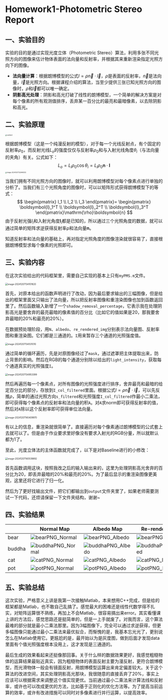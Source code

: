 # Homework1-Photometric Stereo Report

## 一、实验目的

实验的目的是通过实现光度立体（Photometric Stereo）算法，利用多张不同光照方向的图像来估计物体表面的法向量和反射率，并根据其来重新渲染指定光照方向下的图像。

- **法向量计算**：根据朗博模型的公式$I=\rho\overrightarrow{n}\cdot\overrightarrow{l}$，$\rho$是表面的反射率，$\overrightarrow{n}$是法向量，$\overrightarrow{l}$是光照方向。根据课程介绍的算法，当至少提供三张已知光照方向的图像时，$\rho$和$\overrightarrow{l}$都可以唯一确定。
- **阴影高光处理**：阴影和高光打破了线性的朗博模型，一个简单的解决方案是对每个像素的所有观测值排序，丢弃某一百分比的最亮和最暗像素，以去除阴影和高光。



## 二、实验原理

<img src="https://pub-70fb49a5419e4021a1be66effc7bcf9e.r2.dev/2024/12/0dade61b941065d1325153ebd11cd867.png" alt="Lambert" style="zoom: 33%;" />

根据朗博模型（这是一个纯漫反射的模型），对于每一个光线反射点，有个固定的反射率$\rho_0$，而反射光线$L_o$的强度仅仅与反射率$\rho_0$和与入射光线角度$\theta_i$（与法向量的夹角）有关。公式如下：
$$
L_o=L_i\rho_0\cos\theta_i=L_i\rho_0\boldsymbol{n}\cdot\boldsymbol{l}
$$
<img src="https://pub-70fb49a5419e4021a1be66effc7bcf9e.r2.dev/2024/12/a0fd7c0140bfcafeb008f056358914a7.png" alt="image-20241207132846933" style="zoom: 33%;" />

当我们拥有不同光照方向的图像时，就可以利用朗博模型对每个像素点进行单独的分析了。当我们有三个光照角度的图像时，可以以矩阵形式获得朗博模型下的等式：
$$
\begin{pmatrix}
I_1 \\
I_2 \\
I_3
\end{pmatrix}=
\begin{pmatrix}
\boldsymbol{l}_1^T \\
\boldsymbol{l}_2^T \\
\boldsymbol{l}_3^T
\end{pmatrix}\mathrm{\rho}\boldsymbol{n}
$$
由于反射光强$I_i$和入射光角度$\boldsymbol{l}_i$都是已知的，所以通过三个光照角度的数据，就可以通过简单的矩阵求逆获得反射率$\mathrm{\rho}$和法向量$\boldsymbol{n}$。

知道反射率和法向量的基础上，再对指定光照角度的图像渲染就很容易了，直接根据朗博模型求每个像素的光照即可。



## 三、实验内容

在这次实验给出的代码框架里，需要自己实现的基本上只有`myPMS.m`文件。

<img src="https://pub-70fb49a5419e4021a1be66effc7bcf9e.r2.dev/2024/12/53166fad82ee50e249ecc6a5f518cde9.png" alt="image-20241207134101820" style="zoom:50%;" />

首先，对原本给出的函数声明进行了改动，因为最后要求输出的三幅图像，但是给出的框架里面又只输出了法向量，所以把反射率图像和重渲染图像也加到函数返回里了。然后函数输入新增了一个`shadow_removal_percentage`，它表示我在处理阴影高光是要舍弃的最亮最暗的像素值的百分比（比如它的值如果是20，那我要舍弃最暗的20%和最亮的20%）。

在数据预处理阶段，用`N`、`albedo`、`re_rendered_img`分别表示法向量图、反射率图和重渲染图。它们都是三通道的。`I`用来暂存三个通道的光照强度值。

<img src="https://pub-70fb49a5419e4021a1be66effc7bcf9e.r2.dev/2024/12/1d0863310ac9b5c8a1ee62cfa2fa5735.png" alt="image-20241207134531010" style="zoom:50%;" />

通过简单的循环遍历，先是对原图像经过了`mask`，通过遮罩把主体提取出来，防止背景的影响。然后在RGB的每个通道分别除以给出的`light_intensity`，获取每个通道真实的光照强度`I`。

<img src="https://pub-70fb49a5419e4021a1be66effc7bcf9e.r2.dev/2024/12/12820516d1dd2c93dc4760f293d792fc.png" alt="image-20241207134953399" style="zoom:50%;" />

然后再遍历每一个像素点，对所有图像的光照强度进行排序，舍弃最亮和最暗的给定百分比的部分，存放到`I_col_filtered`里面。根据公式$I=\rho\overrightarrow{n}\cdot\overrightarrow{l}$，可以先反推$\rho$，简单的通过光照方向`s_filtered`和光照强度`I_col_filtered`作最小二乘法，即可获得每个像素点的反射率和法向量的积`A`。对`A`求norm即可获得反射率的值，然后对`A`除以这个反射率即可获得单位法向量。

<img src="https://pub-70fb49a5419e4021a1be66effc7bcf9e.r2.dev/2024/12/20fdbf89aed0546975b7f8d49893a762.png" alt="image-20241207140409970" style="zoom:50%;" />

有以上的信息，重渲染就很简单了。直接遍历对每个像素通过朗博模型的公式套上去就可以了。但是由于作业要求里好像没有要求入射光的RGB分量，所以就默认都为1了。

至此，光度立体法的主体函数就完成了，以下是对Baseline进行的小修改：

<img src="https://pub-70fb49a5419e4021a1be66effc7bcf9e.r2.dev/2024/12/0ace3623602bd317629dd0b1f47f7056.png" alt="image-20241207140539892" style="zoom:50%;" />

首先函数调用这块，按照我改之后的输入输出来的，这里为处理阴影高光舍弃的百分比为20，即丢弃最暗的20%和最亮的20%。为了最后显示的重渲染图像更美观，这里还将它进行了归一化。

然后为了更好找输出文件，把它们都输出到`output`文件夹里了，如果老师需要测试一下代码，还烦请保留一下文件夹结构，谢谢~



## 四、实验结果

|        | Normal Map                                                   | Albedo Map                                                   | Re-rendered Picture                                          |
| ------ | ------------------------------------------------------------ | ------------------------------------------------------------ | ------------------------------------------------------------ |
| bear   | <img src="https://pub-70fb49a5419e4021a1be66effc7bcf9e.r2.dev/2024/12/5ae7f5df5e480e32313eeadfc218a1ec.png" alt="bearPNG_Normal"  /> | <img src="https://pub-70fb49a5419e4021a1be66effc7bcf9e.r2.dev/2024/12/11126f4fba79a877396cbb649b85eae2.png" alt="bearPNG_Albedo"  /> | <img src="https://pub-70fb49a5419e4021a1be66effc7bcf9e.r2.dev/2024/12/b1e038833411195869dccfc94e9311c9.png" alt="bearPNG_ReRendered"  /> |
| buddha | ![buddhaPNG_Normal](https://pub-70fb49a5419e4021a1be66effc7bcf9e.r2.dev/2024/12/77db0ed558a8954d54ed24bd548b61ec.png) | ![buddhaPNG_Albedo](https://pub-70fb49a5419e4021a1be66effc7bcf9e.r2.dev/2024/12/624f4c0c73b765a0b7725128394ead80.png) | ![buddhaPNG_ReRendered](https://pub-70fb49a5419e4021a1be66effc7bcf9e.r2.dev/2024/12/551786fccd59bfbe22ee559df3473d6d.png) |
| cat    | ![catPNG_Normal](https://pub-70fb49a5419e4021a1be66effc7bcf9e.r2.dev/2024/12/1ca2781d392d4258eee056952fa7ac6e.png) | ![catPNG_Albedo](https://pub-70fb49a5419e4021a1be66effc7bcf9e.r2.dev/2024/12/63a725360b18d28c825f364ab06f1c4f.png) | ![catPNG_ReRendered](https://pub-70fb49a5419e4021a1be66effc7bcf9e.r2.dev/2024/12/e897663e32bde8e338e11397699d2ed1.png) |
| pot    | ![potPNG_Normal](https://pub-70fb49a5419e4021a1be66effc7bcf9e.r2.dev/2024/12/198d54d72124b26b50beea61be1a33a2.png) | ![potPNG_Albedo](https://pub-70fb49a5419e4021a1be66effc7bcf9e.r2.dev/2024/12/a6ed46b80000be1e8402a751e14fdbe4.png) | ![potPNG_ReRendered](https://pub-70fb49a5419e4021a1be66effc7bcf9e.r2.dev/2024/12/4bf4ac3fb69d12f957b4f42600ebb596.png) |



## 五、实验总结

这次实验，严格意义上讲是我第一次接触Matlab，本来想用C++完成，但是给的框架都是Matlab，也不敢自己乱搞了。感觉最大的困难还是线性代数学得不扎实，对矩阵运算很不熟练，再加上不会Matlab，很容易搞出来error。其实看懂课上讲的方法后，感觉思路还是挺简单的，但是一上手就废了。对我而言，这个算法最难的部分就是最小二乘法那里。因为3幅图像下，完全可以通过求逆获得，但更多幅图像只能通过最小二乘法来最优拟合，而惭愧的是，我基本忘光光了，更别说怎么在Matlab使用它。更尴尬的是，最开始以为是灰度图，做到后面才发现data里面有个值光照强度根本没用上，这才发现是三通道的。

最后生成的效果看起来还挺像那回事。关于什么样的数据效果更好，我感觉粗糙物体的运算结果最贴近真实，因为粗糙物体的表面反射主要为漫反射，更符合朗博模型，而光滑物体一般会有镜面反射，用朗博模型运算出来肯定偏差较大。关于这个算法的改进空间，其实处理阴影高光那块，我很随意的直接丢弃了20%，事实上应该可以根据需求来调整这个值实现更优。当前通过最小二乘法来计算法线和反射率，或许也可以改成更优的方法，比如基于正则化的优化方法等。为了提高当前运算的效率，或许有改进措施可以同时对多像素进行并行运算，以提高效率。



